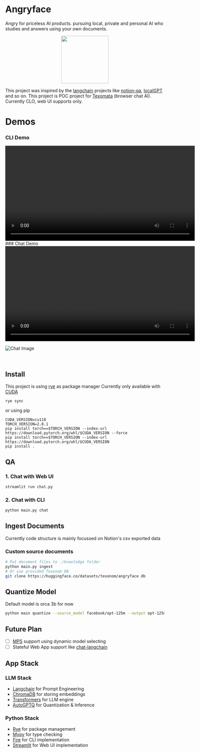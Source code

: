 # Angryface

Angry for priceless AI products. pursuing local, private and personal AI who studies and answers using your own documents.

<p align="center">
<img src="img/angryface.png" style="width: 150px"/>
</p>

This project was inspired by the [langchain](https://github.com/hwchase17/langchain) projects like [notion-qa](https://github.com/hwchase17/notion-qa), [localGPT](https://github.com/PromtEngineer/localGPT) and so on.
This project is POC project for [Texomata](https://github.com/texonom/texomata) (browser chat AI). Currently CLO, web UI supports only.

# Demos

### CLI Demo

<video controls width="600">
  <source src="img/cli.mp4" type="video/mp4">
</video>
### Chat Demo

<video controls width="600">
  <source src="img/chat.mp4" type="video/mp4">
</video>

![Chat Image](img/chat.png)

<br/>

## Install

This project is using [rye](https://mitsuhiko.github.io/rye/) as package manager
Currently only available with [CUDA](https://texonom.com/a9e934a523d346c5a984d95e3d0676e3)

```
rye sync
```

or using pip

```
CUDA_VERSION=cu118
TORCH_VERSION=2.0.1
pip install torch==$TORCH_VERSION --index-url https://download.pytorch.org/whl/$CUDA_VERSION --force
pip install torch==$TORCH_VERSION --index-url https://download.pytorch.org/whl/$CUDA_VERSION
pip install .
```

## QA

### 1. Chat with Web UI

```zsh
streamlit run chat.py
```

### 2. Chat with CLI

```zsh
python main.py chat
```

## Ingest Documents

Currently code structure is mainly focussed on Notion's csv exported data

### Custom source documents

```zsh
# Put document files to ./knowledge folder
python main.py ingest
# Or use provided Texonom DB
git clone https://huggingface.co/datasets/texonom/angryface db
```

## Quantize Model

Default model is orca 3b for now

```zsh
python main quantize --source_model facebook/opt-125m --output opt-125m-4bit-gptq --push
```

## Future Plan

- [ ] [MPS](https://texonom.com/8d71e4de36e4416c83f65ee7bdaa412b) support using dynamic model selecting
- [ ] Stateful Web App support like [chat-langchain](https://chat.langchain.dev/)

## App Stack

### LLM Stack

- [Langchain](https://texonom.com/945567c597364cbb98336ca08c059856) for Prompt Engineering
- [ChromaDB](https://texonom.com/8af886db7d684e03911a86b652620816) for storing embeddings
- [Transformers](https://texonom.com/f5101287cc9249ab812e281e374e5629) for LLM engine
- [AutoGPTQ](https://github.com/PanQiWei/AutoGPTQ) for Quantization & Inference

### Python Stack

- [Rye](https://texonom.com/rye-429b5d5f3d7f4026ab5d1abd61facc73) for package management
- [Mypy](https://texonom.com/8a894731430f4138ac0fdd522cd74772) for type checking
- [Fire](https://github.com/google/python-fire) for CLI implementation
- [Streamlit](https://texonom.com/9e295c64d27e4999878a022b1c538964) for Web UI implementation
